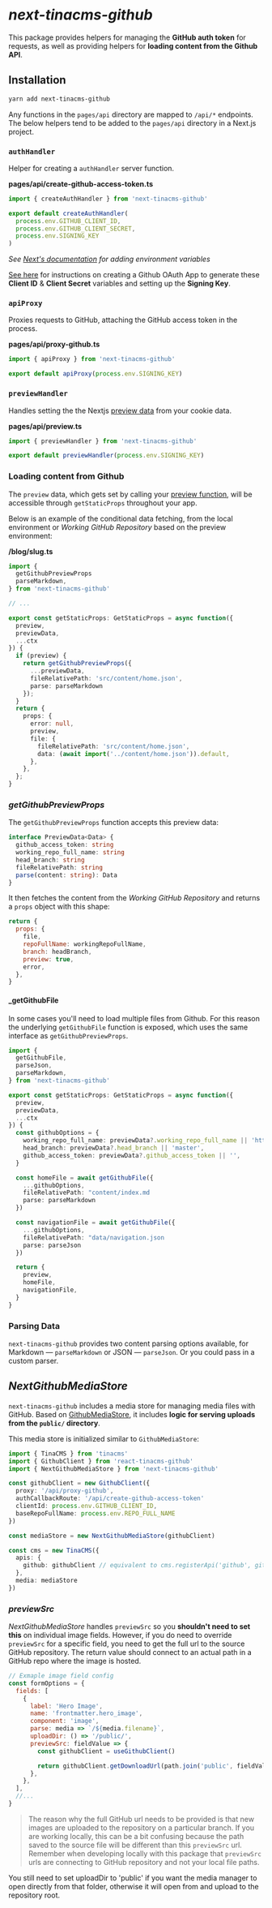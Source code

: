 # _next-tinacms-github_

This package provides helpers for managing the **GitHub auth token** for requests, as well as
providing helpers for **loading content from the Github API**.

## Installation

```bash
yarn add next-tinacms-github
```

Any functions in the `pages/api` directory are mapped to `/api/*` endpoints. The below helpers tend to be added to the `pages/api` directory in a Next.js project.

### `authHandler`

Helper for creating a `authHandler` server function.

**pages/api/create-github-access-token.ts**

```js
import { createAuthHandler } from 'next-tinacms-github'

export default createAuthHandler(
  process.env.GITHUB_CLIENT_ID,
  process.env.GITHUB_CLIENT_SECRET,
  process.env.SIGNING_KEY
)
```

_See [Next's documentation](https://nextjs.org/docs/api-reference/next.config.js/environment-variables) for adding environment variables_

[See here](https://tinacms.org/guides/nextjs/github-open-authoring/github-oauth-app) for instructions on creating a Github OAuth App to generate these **Client ID** & **Client Secret** variables and setting up the **Signing Key**.

### `apiProxy`

Proxies requests to GitHub, attaching the GitHub access token in the process.

**pages/api/proxy-github.ts**

```ts
import { apiProxy } from 'next-tinacms-github'

export default apiProxy(process.env.SIGNING_KEY)
```

### `previewHandler`

Handles setting the the Nextjs [preview data](https://nextjs.org/docs/advanced-features/preview-mode) from your cookie data.

**pages/api/preview.ts**

```ts
import { previewHandler } from 'next-tinacms-github'

export default previewHandler(process.env.SIGNING_KEY)
```

### Loading content from Github

The `preview` data, which gets set by calling your [preview function](#previewhandler), will be accessible through `getStaticProps` throughout your app.

Below is an example of the conditional data fetching, from the local environment or _Working GitHub Repository_ based on the preview environment:

**/blog/slug.ts**

```ts
import {
  getGithubPreviewProps
  parseMarkdown,
} from 'next-tinacms-github'

// ...

export const getStaticProps: GetStaticProps = async function({
  preview,
  previewData,
  ...ctx
}) {
  if (preview) {
    return getGithubPreviewProps({
      ...previewData,
      fileRelativePath: 'src/content/home.json',
      parse: parseMarkdown
    });
  }
  return {
    props: {
      error: null,
      preview,
      file: {
        fileRelativePath: 'src/content/home.json',
        data: (await import('../content/home.json')).default,
      },
    },
  };
}
```

### _getGithubPreviewProps_

The `getGithubPreviewProps` function accepts this preview data:

```ts
interface PreviewData<Data> {
  github_access_token: string
  working_repo_full_name: string
  head_branch: string
  fileRelativePath: string
  parse(content: string): Data
}
```

It then fetches the content from the _Working GitHub Repository_ and returns a `props` object with this shape:

```js
return {
  props: {
    file,
    repoFullName: workingRepoFullName,
    branch: headBranch,
    preview: true,
    error,
  },
}
```


#### _getGithubFile

In some cases you'll need to load multiple files from Github. For this reason the underlying `getGithubFile` function is exposed, which uses the same interface as `getGithubPreviewProps`.

```ts
import {
  getGithubFile,
  parseJson,
  parseMarkdown,
} from 'next-tinacms-github'

export const getStaticProps: GetStaticProps = async function({
  preview,
  previewData,
  ...ctx
}) {
  const githubOptions = {
    working_repo_full_name: previewData?.working_repo_full_name || 'https://github.com/youre/respository',
    head_branch: previewData?.head_branch || 'master',
    github_access_token: previewData?.github_access_token || '',
  }

  const homeFile = await getGithubFile({
    ...githubOptions,
    fileRelativePath: "content/index.md
    parse: parseMarkdown
  })

  const navigationFile = await getGithubFile({
    ...githubOptions,
    fileRelativePath: "data/navigation.json
    parse: parseJson
  })

  return {
    preview,
    homeFile,
    navigationFile,
  }
}
```

### Parsing Data

`next-tinacms-github` provides two content parsing options available, for Markdown — `parseMarkdown` or JSON — `parseJson`. Or you could pass in a custom parser.

## _NextGithubMediaStore_

`next-tinacms-github` includes a media store for managing media files with GitHub. Based on [GithubMediaStore](https://tinacms.org/packages/react-tinacms-github/#githubmediastore), it includes **logic for serving uploads from the `public/` directory**.

This media store is initialized similar to `GithubMediaStore`:

```ts
import { TinaCMS } from 'tinacms'
import { GithubClient } from 'react-tinacms-github'
import { NextGithubMediaStore } from 'next-tinacms-github'

const githubClient = new GithubClient({
  proxy: '/api/proxy-github',
  authCallbackRoute: '/api/create-github-access-token'
  clientId: process.env.GITHUB_CLIENT_ID,
  baseRepoFullName: process.env.REPO_FULL_NAME
})

const mediaStore = new NextGithubMediaStore(githubClient)

const cms = new TinaCMS({
  apis: {
    github: githubClient // equivalent to cms.registerApi('github', githubClient)
  },
  media: mediaStore
})

```

### _previewSrc_

_NextGithubMediaStore_ handles `previewSrc` so you **shouldn't need to set this** on individual image fields. However, if you do need to override `previewSrc` for a specific field, you need to get the full url to the source GitHub repository. The return value should connect to an actual path in a GitHub repo where the image is hosted. 

```js
// Exmaple image field config
const formOptions = {
  fields: [
    {
      label: 'Hero Image',
      name: 'frontmatter.hero_image',
      component: 'image',
      parse: media => `/${media.filename}`,
      uploadDir: () => '/public/',
      previewSrc: fieldValue => {
        const githubClient = useGithubClient()

        return githubClient.getDownloadUrl(path.join('public', fieldValue))
      },
    },
  ],
  //...
}
```

> The reason why the full GitHub url needs to be provided is that new images are uploaded to the repository on a particular branch. If you are working locally, this can be a bit confusing because the path saved to the source file will be different than this `previewSrc` url. Remember when developing locally with this package that `previewSrc` urls are connecting to GitHub repository and not your local file paths. 

You still need to set uploadDir to 'public' if you want the media manager to open directly from that folder, otherwise it will open from and upload to the repository root. 
